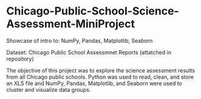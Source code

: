 # Chicago-Public-School-Science-Assessment-MiniProject
Showcase of intro to: NumPy, Pandas, Matplotlib, Seaborn


Dataset: Chicago Public School Assessmnet Reports (attatched in repository)

The objective of this project was to explore the science assessment results from all Chicago public schools.
Python was used to read, clean, and store an XLS file and NumPy, Pandas, Matplotlib, and Seaborn were used to cluster and visualize data groups.
